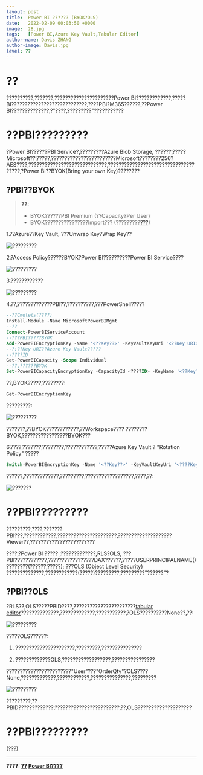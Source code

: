 ```yaml
---
layout: post
title:  Power BI ?????? (BYOK?OLS)
date:   2022-02-09 00:03:50 +0000
image:  28.jpg
tags:   [Power BI,Azure Key Vault,Tabular Editor]
author-name: Davis ZHANG
author-image: Davis.jpg
level: ??
---
```


# ??

??????????,???????,??????????????????????Power BI?????????????,?????BI????????????????????????????,????PBI?M365??????,??Power BI??????????????,?"????,?????????"???????????

# ??PBI?????????

?Power BI??????PBI Service?,?????????Azure Blob Storage, ??????,?????Microsoft??,?????,????????????????????????Microsoft????????256?AES????,?????????????????????????????,?????????????????????????????????????,?Power BI??BYOK(Bring your own Key)????????

## ?PBI??BYOK

> **??:**
> 
>  - BYOK??????PBI Premium (??Capacity?Per User)
>  - BYOK????????????????Import???    (?????????[???](https://docs.microsoft.com/en-us/power-bi/admin/service-encryption-byok#data-source-and-storage-considerations))


1.??Azure??Key Vault, ???Unwrap Key?Wrap Key??

![?????????](https://img-blog.csdnimg.cn/cc3225f7c69346fd8f78f34e2a4e4235.png?x-oss-process=image/watermark,type_d3F5LXplbmhlaQ,shadow_50,text_RC1CSSB8IERhdmlzIG9uIEJJ,size_20,color_FFFFFF,t_70,g_se,x_16#pic_center)

2.?Access Policy??????BYOK?Power BI??????????Power BI Service????

![?????????](https://img-blog.csdnimg.cn/6ea985987cf543359da2b1bea7142036.png?x-oss-process=image/watermark,type_d3F5LXplbmhlaQ,shadow_50,text_RC1CSSB8IERhdmlzIG9uIEJJ,size_20,color_FFFFFF,t_70,g_se,x_16#pic_center)


3.????????????

![?????????](https://img-blog.csdnimg.cn/79309571380f43e19421b137c34b8a2c.png?x-oss-process=image/watermark,type_d3F5LXplbmhlaQ,shadow_50,text_RC1CSSB8IERhdmlzIG9uIEJJ,size_20,color_FFFFFF,t_70,g_se,x_16#pic_center)

4.??,?????????????PBI??,??????????,???PowerShell?????

```sql
--??Cmdlets(????)
Install-Module -Name MicrosoftPowerBIMgmt
--??
Connect-PowerBIServiceAccount 
--???PBI?????BYOK
Add-PowerBIEncryptionKey -Name '<??Key??>' -KeyVaultKeyUri '<??Key URI>'
--?:??Key URI??Azure Key Vault?????
--????ID
Get-PowerBICapacity -Scope Individual
--??,??????BYOK
Set-PowerBICapacityEncryptionKey -CapacityId <????ID> -KeyName '<??Key??>'
```

??,BYOK?????,????????:


```sql
Get-PowerBIEncryptionKey
```

?????????:

![?????????](https://img-blog.csdnimg.cn/fd751b7a7d9a44a5991c526013cee56a.png?x-oss-process=image/watermark,type_d3F5LXplbmhlaQ,shadow_50,text_RC1CSSB8IERhdmlzIG9uIEJJ,size_20,color_FFFFFF,t_70,g_se,x_16#pic_center)

???????,??BYOK????????????,??Workspace???? ????????BYOK,?????????????????BYOK???

6.????,???????,????????,????????????,?????Azure Key Vault ? "Rotation Policy" ?????

```sql
Switch-PowerBIEncryptionKey -Name '<??Key??>' -KeyVaultKeyUri '<????Key URI>'
```

??????,?????????????,?????????,??????????????????,????,??:

![???????](https://img-blog.csdnimg.cn/1c3f4a5898c24d95a68b50f0694ef9c6.png?x-oss-process=image/watermark,type_d3F5LXplbmhlaQ,shadow_50,text_RC1CSSB8IERhdmlzIG9uIEJJ,size_20,color_FFFFFF,t_70,g_se,x_16)

# ??PBI?????????

?????????,????,???????PBI???,????????????,??????????????????????,????????????????????Viewer??,????????????????????????

????,?Power BI ????? ,?????????????,RLS?OLS, ???PBI????????????,?????????????????DAX??????,?????USERPRINCIPALNAME() ????????(??????,?????); ???OLS (Object Level Security) ??????????????,????????????(?????)?????????,?????????"??????"?

## ?PBI??OLS

?RLS??,OLS?????PBID????,???????????????????????[tabular editor](https://tabulareditor.com)??????????????,?????????????,???????????,?OLS??????????None??,??:

![?????????](https://img-blog.csdnimg.cn/1685a10a0d794ac8b9c1e4c3ff509c7d.png?x-oss-process=image/watermark,type_d3F5LXplbmhlaQ,shadow_50,text_RC1CSSB8IERhdmlzIG9uIEJJ,size_20,color_FFFFFF,t_70,g_se,x_16#pic_center)

?????OLS??????:

1. ??????????????????????,?????????,???????????????

2. ?????????????OLS,??????????????????,????????????????

????????????????????????"User"???"OrderQty"?OLS????None,?????????????,????????????,???????????????,?????????

![?????????](https://img-blog.csdnimg.cn/782f2bfcd49e4af88fcbb60cdaf1c33c.png?x-oss-process=image/watermark,type_d3F5LXplbmhlaQ,shadow_50,text_RC1CSSB8IERhdmlzIG9uIEJJ,size_20,color_FFFFFF,t_70,g_se,x_16#pic_center)

?????????,??PBID?????????????,????????????????????????,??,OLS????????????????????

# ??PBI?????????

(???)



-----------------

**????: [??](https://www.zhihu.com/people/zhang-zhe-hong-01/posts)   [Power BI????](https://community.powerbi.com/t5/user/viewprofilepage/user-id/220984)**
